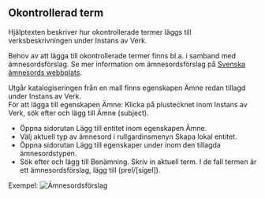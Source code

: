 
## Okontrollerad term

Hjälptexten beskriver hur okontrollerade termer läggs till verksbeskrivningen under Instans av Verk. 

Behov av att lägga till okontrollerade termer finns bl.a. i samband med ämnesordsförslag. Se mer information om ämnesordsförslag på [Svenska ämnesords webbplats](http://www.kb.se/katalogisering/Svenska-amnesord/nytt_amnesord/).

Utgår katalogiseringen från en mall finns egenskapen Ämne redan tillagd under Instans av Verk. 
<br/>För att lägga till egenskapen Ämne: Klicka på plustecknet inom Instans av Verk, sök efter och lägg till Ämne (subject).

* Öppna sidorutan Lägg till entitet inom egenskapen Ämne.
* Välj aktuell typ av ämnesord i rullgardinsmenyn Skapa lokal entitet.
* Öppna sidorutan Lägg till egenskaper under inom den tillagda ämnesordstypen.
* Sök efter och lägg till Benämning. Skriv in aktuell term. I de fall termen är ett ämnesordsförslag, lägg till (prel/[sigel]).

Exempel:
![Ämnesordsförslag](Ämnesordsförslag.png) 
